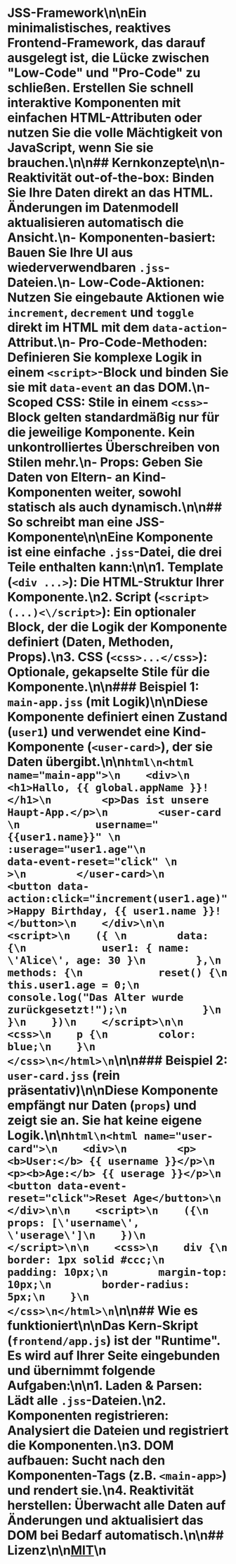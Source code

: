 # JSS-Framework\n\nEin minimalistisches, reaktives Frontend-Framework, das darauf ausgelegt ist, die Lücke zwischen "Low-Code" und "Pro-Code" zu schließen. Erstellen Sie schnell interaktive Komponenten mit einfachen HTML-Attributen oder nutzen Sie die volle Mächtigkeit von JavaScript, wenn Sie sie brauchen.\n\n## Kernkonzepte\n\n- **Reaktivität out-of-the-box:** Binden Sie Ihre Daten direkt an das HTML. Änderungen im Datenmodell aktualisieren automatisch die Ansicht.\n- **Komponenten-basiert:** Bauen Sie Ihre UI aus wiederverwendbaren `.jss`-Dateien.\n- **Low-Code-Aktionen:** Nutzen Sie eingebaute Aktionen wie `increment`, `decrement` und `toggle` direkt im HTML mit dem `data-action`-Attribut.\n- **Pro-Code-Methoden:** Definieren Sie komplexe Logik in einem `<script>`-Block und binden Sie sie mit `data-event` an das DOM.\n- **Scoped CSS:** Stile in einem `<css>`-Block gelten standardmäßig nur für die jeweilige Komponente. Kein unkontrolliertes Überschreiben von Stilen mehr.\n- **Props:** Geben Sie Daten von Eltern- an Kind-Komponenten weiter, sowohl statisch als auch dynamisch.\n\n## So schreibt man eine JSS-Komponente\n\nEine Komponente ist eine einfache `.jss`-Datei, die drei Teile enthalten kann:\n\n1.  **Template (`<div ...>`)**: Die HTML-Struktur Ihrer Komponente.\n2.  **Script (`<script>(...)<\/script>`)**: Ein optionaler Block, der die Logik der Komponente definiert (Daten, Methoden, Props).\n3.  **CSS (`<css>...</css>`)**: Optionale, gekapselte Stile für die Komponente.\n\n### Beispiel 1: `main-app.jss` (mit Logik)\n\nDiese Komponente definiert einen Zustand (`user1`) und verwendet eine Kind-Komponente (`<user-card>`), der sie Daten übergibt.\n\n```html\n<html name="main-app">\n    <div>\n        <h1>Hallo, {{ global.appName }}!</h1>\n        <p>Das ist unsere Haupt-App.</p>\n        <user-card \n            username="{{user1.name}}" \n            :userage="user1.age"\n            data-event-reset="click" \n        >\n        </user-card>\n        <button data-action:click="increment(user1.age)">Happy Birthday, {{ user1.name }}!</button>\n    </div>\n\n    <script>\n    ({ \n        data: {\n            user1: { name: \'Alice\', age: 30 }\n        },\n        methods: {\n            reset() {\n                this.user1.age = 0;\n                console.log("Das Alter wurde zurückgesetzt!");\n            }\n        }\n    })\n    </script>\n\n    <css>\n    p {\n        color: blue;\n    }\n    </css>\n</html>\n```\n\n### Beispiel 2: `user-card.jss` (rein präsentativ)\n\nDiese Komponente empfängt nur Daten (`props`) und zeigt sie an. Sie hat keine eigene Logik.\n\n```html\n<html name="user-card">\n    <div>\n        <p><b>User:</b> {{ username }}</p>\n        <p><b>Age:</b> {{ userage }}</p>\n        <button data-event-reset="click">Reset Age</button>\n    </div>\n\n    <script>\n    ({\n        props: [\'username\', \'userage\']\n    })\n    </script>\n\n    <css>\n    div {\n        border: 1px solid #ccc;\n        padding: 10px;\n        margin-top: 10px;\n        border-radius: 5px;\n    }\n    </css>\n</html>\n```\n\n## Wie es funktioniert\n\nDas Kern-Skript (`frontend/app.js`) ist der "Runtime". Es wird auf Ihrer Seite eingebunden und übernimmt folgende Aufgaben:\n\n1.  **Laden & Parsen:** Lädt alle `.jss`-Dateien.\n2.  **Komponenten registrieren:** Analysiert die Dateien und registriert die Komponenten.\n3.  **DOM aufbauen:** Sucht nach den Komponenten-Tags (z.B. `<main-app>`) und rendert sie.\n4.  **Reaktivität herstellen:** Überwacht alle Daten auf Änderungen und aktualisiert das DOM bei Bedarf automatisch.\n\n## Lizenz\n\n[MIT](LICENSE)\n